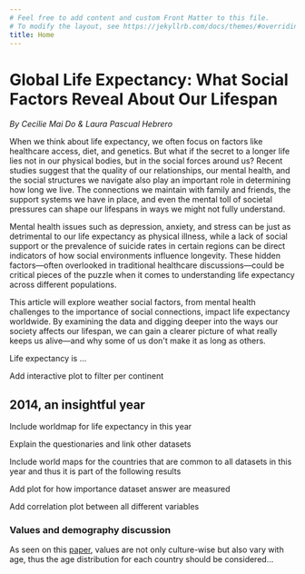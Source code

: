 ```yaml
---
# Feel free to add content and custom Front Matter to this file.
# To modify the layout, see https://jekyllrb.com/docs/themes/#overriding-theme-defaults
title: Home
---
```

# Global Life Expectancy: What Social Factors Reveal About Our Lifespan
_By Cecilie Mai Do & Laura Pascual Hebrero_  


When we think about life expectancy, we often focus on factors like healthcare access, diet, and genetics. But what if the secret to a longer life lies not in our physical bodies, but in the social forces around us? Recent studies suggest that the quality of our relationships, our mental health, and the social structures we navigate also play an important role in determining how long we live. The connections we maintain with family and friends, the support systems we have in place, and even the mental toll of societal pressures can shape our lifespans in ways we might not fully understand.

Mental health issues such as depression, anxiety, and stress can be just as detrimental to our life expectancy as physical illness, while a lack of social support or the prevalence of suicide rates in certain regions can be direct indicators of how social environments influence longevity. These hidden factors—often overlooked in traditional healthcare discussions—could be critical pieces of the puzzle when it comes to understanding life expectancy across different populations.

This article will explore weather social factors, from mental health challenges to the importance of social connections, impact life expectancy worldwide. By examining the data and digging deeper into the ways our society affects our lifespan, we can gain a clearer picture of what really keeps us alive—and why some of us don't make it as long as others.


Life expectancy is ...

Add interactive plot to filter per continent

## 2014, an insightful year

Include worldmap for life expectancy in this year

Explain the questionaries and link other datasets

Include world maps for the countries that are common to all datasets in this year and thus it is part of the following results

Add plot for how importance dataset answer are measured

Add correlation plot between all different variables

### Values and demography discussion

As seen on this [paper](https://www.sciencedirect.com/science/article/pii/S0191886920307960), values are not only culture-wise but also vary with age, thus the age distribution for each country should be considered...